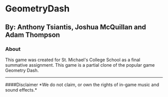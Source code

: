 # GeometryDash
## By: Anthony Tsiantis, Joshua McQuillan and Adam Thompson

### About
This game was created for St. Michael's College School as a final summative assignment.
This game is a partial clone of the popular game Geometry Dash.

<hr>
####Disclaimer
*We do not claim, or own the rights of in-game music and sound effects.*
